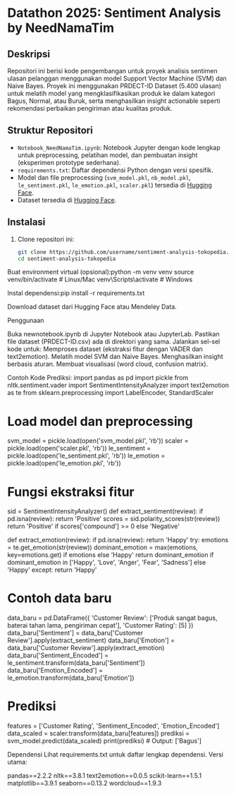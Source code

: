 # Datathon 2025: Sentiment Analysis by NeedNamaTim

## Deskripsi
Repositori ini berisi kode pengembangan untuk proyek analisis sentimen ulasan pelanggan menggunakan model Support Vector Machine (SVM) dan Naive Bayes. Proyek ini menggunakan PRDECT-ID Dataset (5.400 ulasan) untuk melatih model yang mengklasifikasikan produk ke dalam kategori Bagus, Normal, atau Buruk, serta menghasilkan insight actionable seperti rekomendasi perbaikan pengiriman atau kualitas produk.

## Struktur Repositori
- `Notebook_NeedNamaTim.ipynb`: Notebook Jupyter dengan kode lengkap untuk preprocessing, pelatihan model, dan pembuatan insight (eksperimen prototype sederhana).
- `requirements.txt`: Daftar dependensi Python dengan versi spesifik.
- Model dan file preprocessing (`svm_model.pkl`, `nb_model.pkl`, `le_sentiment.pkl`, `le_emotion.pkl`, `scaler.pkl`) tersedia di [Hugging Face](https://huggingface.co/username/sentiment-analysis-tokopedia).
- Dataset tersedia di [Hugging Face](https://huggingface.co/username/PRDECT-ID).

## Instalasi
1. Clone repositori ini:
   ```bash
   git clone https://github.com/username/sentiment-analysis-tokopedia.git
   cd sentiment-analysis-tokopedia


Buat environment virtual (opsional):python -m venv venv
source venv/bin/activate  # Linux/Mac
venv\Scripts\activate     # Windows


Instal dependensi:pip install -r requirements.txt


Download dataset dari Hugging Face atau Mendeley Data.

Penggunaan

Buka newnotebook.ipynb di Jupyter Notebook atau JupyterLab.
Pastikan file dataset (PRDECT-ID.csv) ada di direktori yang sama.
Jalankan sel-sel kode untuk:
Memproses dataset (ekstraksi fitur dengan VADER dan text2emotion).
Melatih model SVM dan Naive Bayes.
Menghasilkan insight berbasis aturan.
Membuat visualisasi (word cloud, confusion matrix).



Contoh Kode Prediksi:
import pandas as pd
import pickle
from nltk.sentiment.vader import SentimentIntensityAnalyzer
import text2emotion as te
from sklearn.preprocessing import LabelEncoder, StandardScaler

# Load model dan preprocessing
svm_model = pickle.load(open('svm_model.pkl', 'rb'))
scaler = pickle.load(open('scaler.pkl', 'rb'))
le_sentiment = pickle.load(open('le_sentiment.pkl', 'rb'))
le_emotion = pickle.load(open('le_emotion.pkl', 'rb'))

# Fungsi ekstraksi fitur
sid = SentimentIntensityAnalyzer()
def extract_sentiment(review):
    if pd.isna(review):
        return 'Positive'
    scores = sid.polarity_scores(str(review))
    return 'Positive' if scores['compound'] >= 0 else 'Negative'

def extract_emotion(review):
    if pd.isna(review):
        return 'Happy'
    try:
        emotions = te.get_emotion(str(review))
        dominant_emotion = max(emotions, key=emotions.get) if emotions else 'Happy'
        return dominant_emotion if dominant_emotion in ['Happy', 'Love', 'Anger', 'Fear', 'Sadness'] else 'Happy'
    except:
        return 'Happy'

# Contoh data baru
data_baru = pd.DataFrame({
    'Customer Review': ['Produk sangat bagus, baterai tahan lama, pengiriman cepat'],
    'Customer Rating': [5]
})
data_baru['Sentiment'] = data_baru['Customer Review'].apply(extract_sentiment)
data_baru['Emotion'] = data_baru['Customer Review'].apply(extract_emotion)
data_baru['Sentiment_Encoded'] = le_sentiment.transform(data_baru['Sentiment'])
data_baru['Emotion_Encoded'] = le_emotion.transform(data_baru['Emotion'])

# Prediksi
features = ['Customer Rating', 'Sentiment_Encoded', 'Emotion_Encoded']
data_scaled = scaler.transform(data_baru[features])
prediksi = svm_model.predict(data_scaled)
print(prediksi)  # Output: ['Bagus']

Dependensi
Lihat requirements.txt untuk daftar lengkap dependensi. Versi utama:

pandas==2.2.2
nltk==3.8.1
text2emotion==0.0.5
scikit-learn==1.5.1
matplotlib==3.9.1
seaborn==0.13.2
wordcloud==1.9.3

